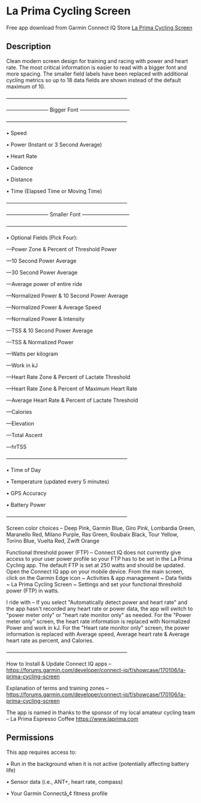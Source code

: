 # La Prima Cycling Screen

Free app download from Garmin Connect IQ Store [La Prima Cycling Screen](https://apps.garmin.com/en-US/apps/f8fd2940-8d24-4bb8-ac50-f809dc520a58)

## Description

Clean modern screen design for training and racing with power and heart rate. The most critical information is easier to read with a bigger font and more spacing. The smaller field labels have been replaced with additional cycling metrics so up to 18 data fields are shown instead of the default maximum of 10.

––––––––––––––––––––––––––––––––––––––––––––––

–––––––––––––––– Bigger Font –––––––––––––––––––

––––––––––––––––––––––––––––––––––––––––––––––

• Speed

• Power (Instant or 3 Second Average)

• Heart Rate

• Cadence

• Distance

• Time (Elapsed Time or Moving Time)

––––––––––––––––––––––––––––––––––––––––––––––

–––––––––––––––– Smaller Font ––––––––––––––––––

––––––––––––––––––––––––––––––––––––––––––––––

• Optional Fields (Pick Four):

—Power Zone & Percent of Threshold Power

—10 Second Power Average

—30 Second Power Average

—Average power of entire ride

—Normalized Power & 10 Second Power Average

—Normalized Power & Average Speed

—Normalized Power & Intensity

—TSS & 10 Second Power Average

—TSS & Normalized Power

—Watts per kilogram

—Work in kJ

—Heart Rate Zone & Percent of Lactate Threshold

—Heart Rate Zone & Percent of Maximum Heart Rate

—Average Heart Rate & Percent of Lactate Threshold

—Calories

—Elevation

—Total Ascent

—hrTSS

––––––––––––––––––––––––––––––––––––––––––––––

• Time of Day

• Temperature (updated every 5 minutes)

• GPS Accuracy

• Battery Power

––––––––––––––––––––––––––––––––––––––––––––––

Screen color choices – Deep Pink, Garmin Blue, Giro Pink, Lombardia Green, Maranello Red, Milano Purple, Ras Green, Roubaix Black, Tour Yellow, Torino Blue, Vuelta Red, Zwift Orange

Functional threshold power (FTP) – Connect IQ does not currently give access to your user power profile so your FTP has to be set in the La Prima Cycling app. The default FTP is set at 250 watts and should be updated. Open the Connect IQ app on your mobile device. From the main screen, click on the Garmin Edge icon ~ Activities & app management ~ Data fields ~ La Prima Cycling Screen ~ Settings and set your functional threshold power (FTP) in watts.

I ride with – If you select "Automatically detect power and heart rate" and the app hasn't recorded any heart rate or power data, the app will switch to "power meter only" or "heart rate monitor only" as needed. For the "Power meter only" screen, the heart rate information is replaced with Normalized Power and work in kJ. For the "Heart rate monitor only" screen, the power information is replaced with Average speed, Average heart rate & Average heart rate as percent, and Calories.

––––––––––––––––––––––––––––––––––––––––––––––

How to Install & Update Connect IQ apps – https://forums.garmin.com/developer/connect-iq/f/showcase/170106/la-prima-cycling-screen

Explanation of terms and training zones – https://forums.garmin.com/developer/connect-iq/f/showcase/170106/la-prima-cycling-screen

The app is named in thanks to the sponsor of my local amateur cycling team – La Prima Espresso Coffee https://www.laprima.com

## Permissions

This app requires access to:

• Run in the background when it is not active (potentially affecting battery life)

• Sensor data (i.e., ANT+, heart rate, compass)

• Your Garmin Connectâ„¢ fitness profile

